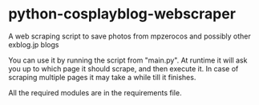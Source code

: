 # python-cosplayblog-webscraper
A web scraping script to save photos from mpzerocos and possibly other exblog.jp blogs


You can use it by running the script from "main.py".
At runtime it will ask you up to which page it should scrape, and then execute it.
In case of scraping multiple pages it may take a while till it finishes.

All the required modules are in the requirements file.
